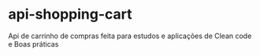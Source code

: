 # api-shopping-cart
Api de carrinho de compras feita para estudos e aplicações de Clean code e Boas práticas
